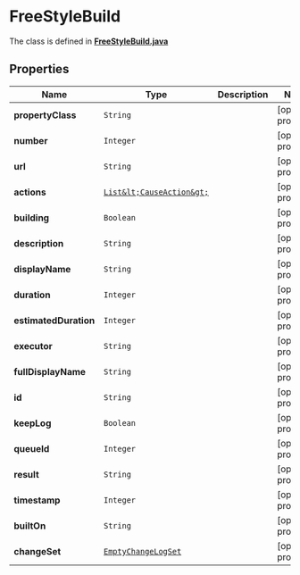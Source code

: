 

# FreeStyleBuild

The class is defined in **[FreeStyleBuild.java](../../src/main/java/org/openapitools/model/FreeStyleBuild.java)**

## Properties

Name | Type | Description | Notes
------------ | ------------- | ------------- | -------------
**propertyClass** | `String` |  |  [optional property]
**number** | `Integer` |  |  [optional property]
**url** | `String` |  |  [optional property]
**actions** | [`List&lt;CauseAction&gt;`](CauseAction.md) |  |  [optional property]
**building** | `Boolean` |  |  [optional property]
**description** | `String` |  |  [optional property]
**displayName** | `String` |  |  [optional property]
**duration** | `Integer` |  |  [optional property]
**estimatedDuration** | `Integer` |  |  [optional property]
**executor** | `String` |  |  [optional property]
**fullDisplayName** | `String` |  |  [optional property]
**id** | `String` |  |  [optional property]
**keepLog** | `Boolean` |  |  [optional property]
**queueId** | `Integer` |  |  [optional property]
**result** | `String` |  |  [optional property]
**timestamp** | `Integer` |  |  [optional property]
**builtOn** | `String` |  |  [optional property]
**changeSet** | [`EmptyChangeLogSet`](EmptyChangeLogSet.md) |  |  [optional property]




















